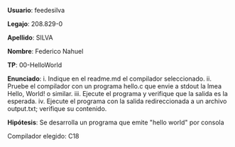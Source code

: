 **Usuario**: feedesilva
  
**Legajo**: 208.829-0
  
**Apellido**: SILVA
  
**Nombre**: Federico Nahuel
  
**TP**: 00-HelloWorld
  
**Enunciado**: i.	Indique en el readme.md el compilador seleccionado.
ii.	Pruebe el compilador con un programa hello.c que envie a stdout la lmea Hello, World! o similar.
iii.	Ejecute el programa y verifique que la salida es la esperada. 
iv.	Ejecute el programa con la salida redireccionada a un archivo output.txt; verifique su contenido.

  
**Hipótesis**: Se desarrolla un programa que emite "hello world" por consola

Compilador elegido: C18
